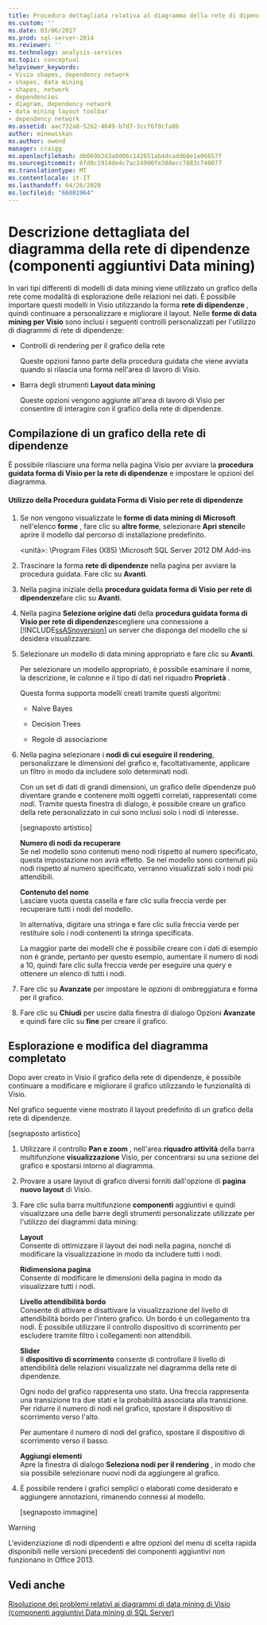 ```yaml
---
title: Procedura dettagliata relativa al diagramma della rete di dipendenze (componenti aggiuntivi Data mining) | Microsoft Docs
ms.custom: ''
ms.date: 03/06/2017
ms.prod: sql-server-2014
ms.reviewer: ''
ms.technology: analysis-services
ms.topic: conceptual
helpviewer_keywords:
- Visio shapes, dependency network
- shapes, data mining
- shapes, network
- dependencies
- diagram, dependency network
- data mining layout toolbar
- dependency network
ms.assetid: aac732a8-5262-4649-b7d7-3ccf6f9cfa8b
author: minewiskan
ms.author: owend
manager: craigg
ms.openlocfilehash: db069b243a0d06c142651ab4dcadd68e1e06657f
ms.sourcegitcommit: 6fd8c1914de4c7ac24900fe388ecc7883c740077
ms.translationtype: MT
ms.contentlocale: it-IT
ms.lasthandoff: 04/26/2020
ms.locfileid: "66081964"
---
```

# <a name="dependency-network-diagram-walkthrough-data-mining-add-ins"></a>Descrizione dettagliata del diagramma della rete di dipendenze (componenti aggiuntivi Data mining)
  In vari tipi differenti di modelli di data mining viene utilizzato un grafico della rete come modalità di esplorazione delle relazioni nei dati. È possibile importare questi modelli in Visio utilizzando la forma **rete di dipendenze** , quindi continuare a personalizzare e migliorare il layout. Nelle **forme di data mining per Visio** sono inclusi i seguenti controlli personalizzati per l'utilizzo di diagrammi di rete di dipendenze:  
  
-   Controlli di rendering per il grafico della rete  
  
     Queste opzioni fanno parte della procedura guidata che viene avviata quando si rilascia una forma nell'area di lavoro di Visio.  
  
-   Barra degli strumenti **Layout data mining**  
  
     Queste opzioni vengono aggiunte all'area di lavoro di Visio per consentire di interagire con il grafico della rete di dipendenze.  
  
## <a name="build-a-dependency-network-graph"></a>Compilazione di un grafico della rete di dipendenze  
 È possibile rilasciare una forma nella pagina Visio per avviare la **procedura guidata forma di Visio per la rete di dipendenze** e impostare le opzioni del diagramma.  
  
#### <a name="use-the-dependency-net-visio-shape-wizard"></a>Utilizzo della Procedura guidata Forma di Visio per rete di dipendenze  
  
1.  Se non vengono visualizzate le **forme di data mining di Microsoft** nell'elenco **forme** , fare clic su **altre forme**, selezionare **Apri stencil**e aprire il modello dal percorso di installazione predefinito.  
  
     \<unità>: \Program Files (X85) \Microsoft SQL Server 2012 DM Add-ins  
  
2.  Trascinare la forma **rete di dipendenze** nella pagina per avviare la procedura guidata. Fare clic su **Avanti**.  
  
3.  Nella pagina iniziale della **procedura guidata forma di Visio per rete di dipendenze**fare clic su **Avanti**.  
  
4.  Nella pagina **Selezione origine dati** della **procedura guidata forma di Visio per rete di dipendenze**scegliere una connessione a [!INCLUDE[ssASnoversion](../includes/ssasnoversion-md.md)] un server che disponga del modello che si desidera visualizzare.  
  
5.  Selezionare un modello di data mining appropriato e fare clic su **Avanti**.  
  
     Per selezionare un modello appropriato, è possibile esaminare il nome, la descrizione, le colonne e il tipo di dati nel riquadro **Proprietà** .  
  
     Questa forma supporta modelli creati tramite questi algoritmi:  
  
    -   Naive Bayes  
  
    -   Decision Trees  
  
    -   Regole di associazione  
  
6.  Nella pagina selezionare i **nodi di cui eseguire il rendering**, personalizzare le dimensioni del grafico e, facoltativamente, applicare un filtro in modo da includere solo determinati nodi.  
  
     Con un set di dati di grandi dimensioni, un grafico delle dipendenze può diventare grande e contenere molti oggetti correlati, rappresentati come *nodi*. Tramite questa finestra di dialogo, è possibile creare un grafico della rete personalizzato in cui sono inclusi solo i nodi di interesse.  
  
     [segnaposto artistico]  
  
     **Numero di nodi da recuperare**  
     Se nel modello sono contenuti meno nodi rispetto al numero specificato, questa impostazione non avrà effetto. Se nel modello sono contenuti più nodi rispetto al numero specificato, verranno visualizzati solo i nodi più attendibili.  
  
     **Contenuto del nome**  
     Lasciare vuota questa casella e fare clic sulla freccia verde per recuperare tutti i nodi del modello.  
  
     In alternativa, digitare una stringa e fare clic sulla freccia verde per restituire solo i nodi contenenti la stringa specificata.  
  
     La maggior parte dei modelli che è possibile creare con i dati di esempio non è grande, pertanto per questo esempio, aumentare il numero di nodi a 10, quindi fare clic sulla freccia verde per eseguire una query e ottenere un elenco di tutti i nodi.  
  
7.  Fare clic su **Avanzate** per impostare le opzioni di ombreggiatura e forma per il grafico.  
  
8.  Fare clic su **Chiudi** per uscire dalla finestra di dialogo Opzioni **Avanzate** e quindi fare clic su **fine** per creare il grafico.  
  
## <a name="explore-and-modify-the-finished-diagram"></a>Esplorazione e modifica del diagramma completato  
 Dopo aver creato in Visio il grafico della rete di dipendenze, è possibile continuare a modificare e migliorare il grafico utilizzando le funzionalità di Visio.  
  
 Nel grafico seguente viene mostrato il layout predefinito di un grafico della rete di dipendenze.  
  
 [segnaposto artistico]  
  
1.  Utilizzare il controllo **Pan e zoom** , nell'area **riquadro attività** della barra multifunzione **visualizzazione** Visio, per concentrarsi su una sezione del grafico e spostarsi intorno al diagramma.  
  
2.  Provare a usare layout di grafico diversi forniti dall'opzione di **pagina nuovo layout** di Visio.  
  
3.  Fare clic sulla barra multifunzione **componenti** aggiuntivi e quindi visualizzare una delle barre degli strumenti personalizzate utilizzate per l'utilizzo dei diagrammi data mining:  
  
     **Layout**  
     Consente di ottimizzare il layout dei nodi nella pagina, nonché di modificare la visualizzazione in modo da includere tutti i nodi.  
  
     **Ridimensiona pagina**  
     Consente di modificare le dimensioni della pagina in modo da visualizzare tutti i nodi.  
  
     **Livello attendibilità bordo**  
     Consente di attivare e disattivare la visualizzazione del livello di attendibilità bordo per l'intero grafico. Un bordo è un collegamento tra nodi. È possibile utilizzare il controllo dispositivo di scorrimento per escludere tramite filtro i collegamenti non attendibili.  
  
     **Slider**  
     Il **dispositivo di scorrimento** consente di controllare il livello di attendibilità delle relazioni visualizzate nel diagramma della rete di dipendenze.  
  
     Ogni nodo del grafico rappresenta uno stato. Una freccia rappresenta una transizione tra due stati e la probabilità associata alla transizione. Per ridurre il numero di nodi nel grafico, spostare il dispositivo di scorrimento verso l'alto.  
  
     Per aumentare il numero di nodi del grafico, spostare il dispositivo di scorrimento verso il basso.  
  
     **Aggiungi elementi**  
     Apre la finestra di dialogo **Seleziona nodi per il rendering** , in modo che sia possibile selezionare nuovi nodi da aggiungere al grafico.  
  
4.  È possibile rendere i grafici semplici o elaborati come desiderato e aggiungere annotazioni, rimanendo connessi al modello.  
  
     [segnaposto immagine]  
  
> [!WARNING]  
>  L'evidenziazione di nodi dipendenti e altre opzioni del menu di scelta rapida disponibili nelle versioni precedenti dei componenti aggiuntivi non funzionano in Office 2013.  
  
## <a name="see-also"></a>Vedi anche  
 [Risoluzione dei problemi relativi ai diagrammi di data mining di Visio &#40;componenti aggiuntivi Data mining di SQL Server&#41;](troubleshooting-visio-data-mining-diagrams-sql-server-data-mining-add-ins.md)  
  
  
